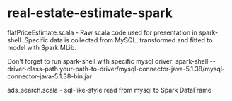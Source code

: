 # real-estate-estimate-spark

flatPriceEstimate.scala - Raw scala code used for presentation in spark-shell.
Specific data is collected from MySQL, transformed and fitted to model with Spark MLib.

Don't forget to run spark-shell with specific  mysql driver: 
spark-shell --driver-class-path your-path-to-driver/mysql-connector-java-5.1.38/mysql-connector-java-5.1.38-bin.jar

ads_search.scala - sql-like-style read from mysql to Spark DataFrame
